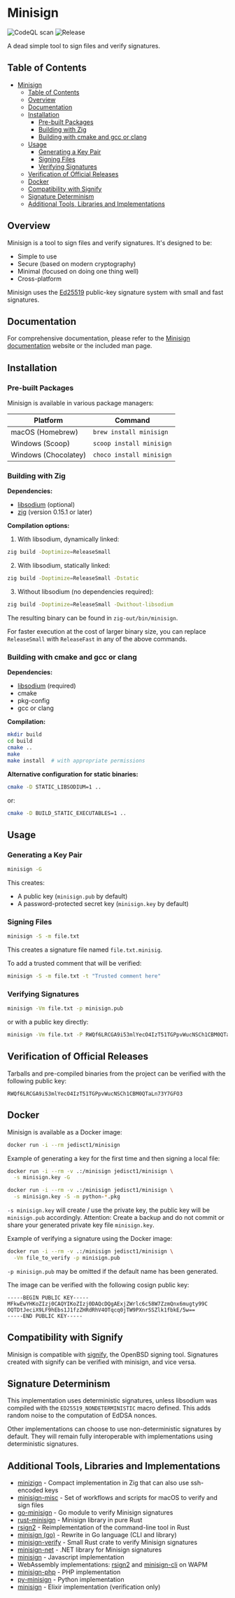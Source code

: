 # Minisign

![CodeQL scan](https://github.com/jedisct1/minisign/workflows/CodeQL%20scan/badge.svg)
![Release](https://img.shields.io/github/v/release/jedisct1/minisign)

A dead simple tool to sign files and verify signatures.

## Table of Contents

- [Minisign](#minisign)
  - [Table of Contents](#table-of-contents)
  - [Overview](#overview)
  - [Documentation](#documentation)
  - [Installation](#installation)
    - [Pre-built Packages](#pre-built-packages)
    - [Building with Zig](#building-with-zig)
    - [Building with cmake and gcc or clang](#building-with-cmake-and-gcc-or-clang)
  - [Usage](#usage)
    - [Generating a Key Pair](#generating-a-key-pair)
    - [Signing Files](#signing-files)
    - [Verifying Signatures](#verifying-signatures)
  - [Verification of Official Releases](#verification-of-official-releases)
  - [Docker](#docker)
  - [Compatibility with Signify](#compatibility-with-signify)
  - [Signature Determinism](#signature-determinism)
  - [Additional Tools, Libraries and Implementations](#additional-tools-libraries-and-implementations)

## Overview

Minisign is a tool to sign files and verify signatures. It's designed to be:

- Simple to use
- Secure (based on modern cryptography)
- Minimal (focused on doing one thing well)
- Cross-platform

Minisign uses the [Ed25519](https://ed25519.cr.yp.to/) public-key signature system with small and fast signatures.

## Documentation

For comprehensive documentation, please refer to the [Minisign documentation](https://jedisct1.github.io/minisign/) website or the included man page.

## Installation

### Pre-built Packages

Minisign is available in various package managers:

| Platform             | Command                  |
| -------------------- | ------------------------ |
| macOS (Homebrew)     | `brew install minisign`  |
| Windows (Scoop)      | `scoop install minisign` |
| Windows (Chocolatey) | `choco install minisign` |

### Building with Zig

**Dependencies:**

- [libsodium](https://libsodium.org/) (optional)
- [zig](https://ziglang.org) (version 0.15.1 or later)

**Compilation options:**

1. With libsodium, dynamically linked:

```sh
zig build -Doptimize=ReleaseSmall
```

2. With libsodium, statically linked:

```sh
zig build -Doptimize=ReleaseSmall -Dstatic
```

3. Without libsodium (no dependencies required):

```sh
zig build -Doptimize=ReleaseSmall -Dwithout-libsodium
```

The resulting binary can be found in `zig-out/bin/minisign`.

For faster execution at the cost of larger binary size, you can replace `ReleaseSmall` with `ReleaseFast` in any of the above commands.

### Building with cmake and gcc or clang

**Dependencies:**

- [libsodium](https://libsodium.org/) (required)
- cmake
- pkg-config
- gcc or clang

**Compilation:**

```sh
mkdir build
cd build
cmake ..
make
make install  # with appropriate permissions
```

**Alternative configuration for static binaries:**

```sh
cmake -D STATIC_LIBSODIUM=1 ..
```

or:

```sh
cmake -D BUILD_STATIC_EXECUTABLES=1 ..
```

## Usage

### Generating a Key Pair

```sh
minisign -G
```

This creates:

- A public key (`minisign.pub` by default)
- A password-protected secret key (`minisign.key` by default)

### Signing Files

```sh
minisign -S -m file.txt
```

This creates a signature file named `file.txt.minisig`.

To add a trusted comment that will be verified:

```sh
minisign -S -m file.txt -t "Trusted comment here"
```

### Verifying Signatures

```sh
minisign -Vm file.txt -p minisign.pub
```

or with a public key directly:

```sh
minisign -Vm file.txt -P RWQf6LRCGA9i53mlYecO4IzT51TGPpvWucNSCh1CBM0QTaLn73Y7GFO3
```

## Verification of Official Releases

Tarballs and pre-compiled binaries from the project can be verified with the following public key:

```text
RWQf6LRCGA9i53mlYecO4IzT51TGPpvWucNSCh1CBM0QTaLn73Y7GFO3
```

## Docker

Minisign is available as a Docker image:

```sh
docker run -i --rm jedisct1/minisign
```

Example of generating a key for the first time and then signing a local file:

```sh
docker run -i --rm -v .:/minisign jedisct1/minisign \
  -s minisign.key -G
```

```sh
docker run -i --rm -v .:/minisign jedisct1/minisign \
  -s minisign.key -S -m python-*.pkg
```

`-s minisign.key` will create / use the private key, the public key will be `minisign.pub` accordingly.
Attention: Create a backup and do not commit or share your generated private key file `minisign.key`.

Example of verifying a signature using the Docker image:

```sh
docker run -i --rm -v .:/minisign jedisct1/minisign \
  -Vm file_to_verify -p minisign.pub
```

`-p minisign.pub` may be omitted if the default name has been generated.

The image can be verified with the following cosign public key:

```text
-----BEGIN PUBLIC KEY-----
MFkwEwYHKoZIzj0CAQYIKoZIzj0DAQcDQgAExjZWrlc6c58W7ZzmQnx6mugty99C
OQTDtJeciX9LF9hEbs1J1fzZHRdRhV4OTqcq0jTW9PXnrSSZlk1fbkE/5w==
-----END PUBLIC KEY-----
```

## Compatibility with Signify

Minisign is compatible with [signify](https://www.openbsd.org/papers/bsdcan-signify.html), the OpenBSD signing tool. Signatures created with signify can be verified with minisign, and vice versa.

## Signature Determinism

This implementation uses deterministic signatures, unless libsodium was compiled with the `ED25519_NONDETERMINISTIC` macro defined. This adds random noise to the computation of EdDSA nonces.

Other implementations can choose to use non-deterministic signatures by default. They will remain fully interoperable with implementations using deterministic signatures.

## Additional Tools, Libraries and Implementations

- [minizign](https://github.com/jedisct1/zig-minisign) - Compact implementation in Zig that can also use ssh-encoded keys
- [minisign-misc](https://github.com/JayBrown/minisign-misc) - Set of workflows and scripts for macOS to verify and sign files
- [go-minisign](https://github.com/jedisct1/go-minisign) - Go module to verify Minisign signatures
- [rust-minisign](https://github.com/jedisct1/rust-minisign) - Minisign library in pure Rust
- [rsign2](https://github.com/jedisct1/rsign2) - Reimplementation of the command-line tool in Rust
- [minisign (go)](https://github.com/aead/minisign) - Rewrite in Go language (CLI and library)
- [minisign-verify](https://github.com/jedisct1/rust-minisign-verify) - Small Rust crate to verify Minisign signatures
- [minisign-net](https://github.com/bitbeans/minisign-net) - .NET library for Minisign signatures
- [minisign](https://github.com/chm-diederichs/minisign) - Javascript implementation
- WebAssembly implementations: [rsign2](https://wapm.io/package/jedisct1/rsign2) and [minisign-cli](https://wapm.io/package/jedisct1/minisign) on WAPM
- [minisign-php](https://github.com/soatok/minisign-php) - PHP implementation
- [py-minisign](https://github.com/x13a/py-minisign) - Python implementation
- [minisign](https://hexdocs.pm/minisign/Minisign.html) - Elixir implementation (verification only)
